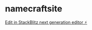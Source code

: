 # namecraftsite

[Edit in StackBlitz next generation editor ⚡️](https://stackblitz.com/~/github.com/nullurl/namecraftsite)